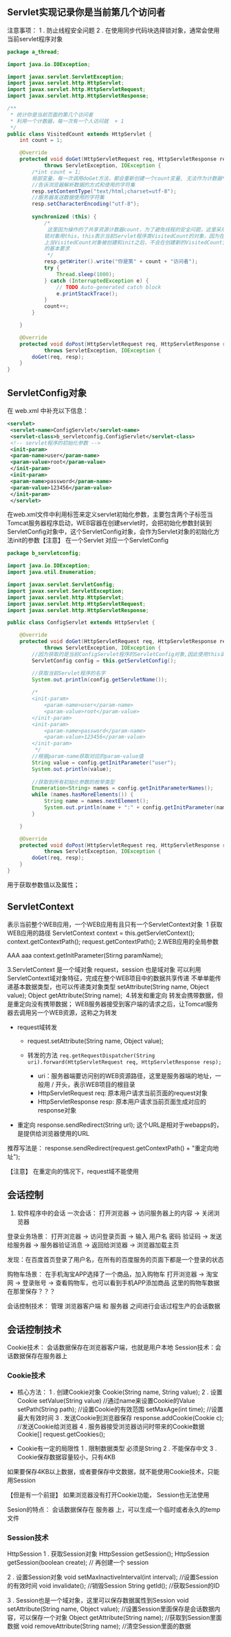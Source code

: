 ## Servlet实现记录你是当前第几个访问者

注意事项：
 1 . 防止线程安全问题
 2 . 在使用同步代码块选择锁对象，通常会使用当前servlet程序对象

```java
package a_thread;

import java.io.IOException;

import javax.servlet.ServletException;
import javax.servlet.http.HttpServlet;
import javax.servlet.http.HttpServletRequest;
import javax.servlet.http.HttpServletResponse;

/**
 * 统计你是当前页面的第几个访问者
 * 利用一个计数器，每一次有一个人访问就  + 1
 */
public class VisitedCount extends HttpServlet {
    int count = 1;

    @Override
    protected void doGet(HttpServletRequest req, HttpServletResponse resp)
            throws ServletException, IOException {
		/*int count = 1;
		局部变量，每一次调用doGet方法，都会重新创建一个count变量, 无法作为计数器*/
        //告诉浏览器解析数据的方式和使用的字符集
        resp.setContentType("text/html;charset=utf-8");
        //服务器发送数据使用的字符集
        resp.setCharacterEncoding("utf-8");
		
        synchronized (this) { 
			/*
			 这里因为操作的了共享资源计数器count，为了避免线程的安全问题，这里采用加锁的方式(同步代码块)
			锁对象用this，this表示当前Servlet程序类VisitedCount的对象，因为在Tomcat服务器
			上当VisitedCount对象被创建和init之后，不会在创建新的VisitedCount对象，满足锁对象
			的基本要求
			 */
            resp.getWriter().write("你是第" + count + "访问者");
            try {
                Thread.sleep(1000);
            } catch (InterruptedException e) {
                // TODO Auto-generated catch block
                e.printStackTrace();
            }
            count++;
        }

    }

    @Override
    protected void doPost(HttpServletRequest req, HttpServletResponse resp)
            throws ServletException, IOException {
        doGet(req, resp);
    }
}

```



## ServletConfig对象
在 web.xml 中补充以下信息：

```xml
<servlet>
 <servlet-name>ConfigServlet</servlet-name>
 <servlet-class>b_servletconfig.ConfigServlet</servlet-class>
 <!-- servlet程序的初始化参数 -->
 <init-param>
 <param-name>user</param-name>
 <param-value>root</param-value>
 </init-param>
 <init-param>
 <param-name>password</param-name>
 <param-value>123456</param-value>
 </init-param>
 </servlet>
```
在web.xml文件中利用<init-param>标签来定义servlet初始化参数，主要包含两个子标签
<param-name> <param-value>
​
当Tomcat服务器程序启动，WEB容器在创建servlet时，会把初始化参数封装到ServletConfig对象中，这个ServletConfig对象，会作为Servlet对象的初始化方法init的参数
​
【注意】
 在一个Servlet 对应一个ServletConfig
```java
package b_servletconfig;

import java.io.IOException;
import java.util.Enumeration;

import javax.servlet.ServletConfig;
import javax.servlet.ServletException;
import javax.servlet.http.HttpServlet;
import javax.servlet.http.HttpServletRequest;
import javax.servlet.http.HttpServletResponse;

public class ConfigServlet extends HttpServlet {

    @Override
    protected void doGet(HttpServletRequest req, HttpServletResponse resp)
            throws ServletException, IOException {
        //因为获取的是当前ConfigServlet程序的ServletConfig对象,因此使用this调用getServletConfig()方法
        ServletConfig config = this.getServletConfig();

        //获取当前Servlet程序的名字
        System.out.println(config.getServletName());
		
		/*
		<init-param>
	    	<param-name>user</param-name>
	    	<param-value>root</param-value>
	    </init-param>
	    <init-param>
	    	<param-name>password</param-name>
	    	<param-value>123456</param-value>
	    </init-param>
		 */
        //根据param-name获取对应的param-value值
        String value = config.getInitParameter("user");
        System.out.println(value);
		
        //获取到所有初始化参数的枚举类型
        Enumeration<String> names = config.getInitParameterNames();
        while (names.hasMoreElements()) {
            String name = names.nextElement();
            System.out.println(name + ":" + config.getInitParameter(name));
        }

    }

    @Override
    protected void doPost(HttpServletRequest req, HttpServletResponse resp)
            throws ServletException, IOException {
        doGet(req, resp);
    }
}

```
用于获取参数值以及属性；



## ServletContext

表示当前整个WEB应用，一个WEB应用有且只有一个ServletContext对象
​
1 获取WEB应用的路径
 ServletContext context = this.getServletContext();
 context.getContextPath();
 request.getContextPath();
​
2.WEB应用的全局参数
 <!-- 这是针对整个WEB项目的初始化参数 -->
 <context-param>
 <param-name>AAA</param-name>
 <param-value>aaa</param-value>
 </context-param>
 context.getInitParameter(Stirng paramName);

3.ServletContext 是一个域对象
 request，session 也是域对象
​
 可以利用ServletContext域对象特征，完成在整个WEB项目中的数据共享传递
 不单单能传递基本数据类型，也可以传递类对象类型
 setAttribute(String name, Object value);
 Object    getAttribute(String name);
​
4.转发和重定向
转发会携带数据，但是重定向没有携带数据；
 WEB服务器接受到客户端的请求之后，让Tomcat服务器去调用另一个WEB资源，这称之为转发


-  request域转发
   - request.setAttribute(String name, Object value);

   - 转发的方法 `req.getRequestDispatcher(String uri).forward(HttpServletRequest req, HttpServletResponse resp);`
       - uri：服务器端要访问别的WEB资源路径，这里是服务器端的地址，一般用 / 开头，表示WEB项目的根目录
       - HttpServletRequest req: 原本用户请求当前页面的request对象
       - HttpServletResponse resp: 原本用户请求当前页面生成对应的response对象

 - 重定向
 response.sendRedirect(String url);
 这个URL是相对于webapps的，是提供给浏览器使用的URL

 推荐写法是：
 response.sendRedirect(request.getContextPath() + "重定向地址");

 【注意】
 在重定向的情况下，request域不能使用

## 会话控制

1. 软件程序中的会话  一次会话：  打开浏览器 -> 访问服务器上的内容 -> 关闭浏览器

登录业务场景：  打开浏览器 -> 访问登录页面 -> 输入 用户名 密码 验证码 -> 发送给服务器 -> 服务器验证消息  -> 返回给浏览器 -> 浏览器加载主页

  发现：在百度首页登录了用户名，在所有的百度服务的页面下都是一个登录的状态

  购物车场景：  在手机淘宝APP选择了一个商品，加入购物车
  打开浏览器 -> 淘宝网 -> 登录账号 -> 查看购物车，也可以看到手机APP添加商品
  这里的购物车数据在那里保存？？？

  会话控制技术：  管理 浏览器客户端 和 服务器 之间进行会话过程生产的会话数据

## 会话控制技术

Cookie技术： 会话数据保存在浏览器客户端，也就是用户本地
Session技术：会话数据保存在服务器上

### Cookie技术

- 核心方法：
 1 . 创建Cookie对象
 Cookie(String name, String value); 
 2 . 设置Cookie
 setValue(String value) //通过name来设置Cookie的Value
 setPath(String path); //设置Cookie的有效范围 
 setMaxAge(int time);     //设置最大有效时间
 3 . 发送Cookie到浏览器保存
 response.addCookie(Cookie c); //发送Cookie给浏览器
 4 . 服务器接受浏览器访问时带来的Cookie数据
 Cookie[] request.getCookies();

- Cookie有一定的局限性
 1 . 限制数据类型 必须是String
 2 . 不能保存中文
 3 . Cookie保存数据容量较小，只有4KB

 如果要保存4KB以上数据，或者要保存中文数据，就不能使用Cookie技术，只能用Session

 【但是有一个前提】
 如果浏览器没有打开Cookie功能， Session也无法使用

 Sesion的特点：
 会话数据保存在 服务器 上，可以生成一个临时或者永久的temp文件

### Session技术

HttpSession
 1 . 获取Session对象
 HttpSession getSession();
 HttpSession getSession(boolean create);  // 再创建一个 session

 2 . 设置Session对象
 void   setMaxInactiveInterval(int interval); //设置Session 的有效时间
 void   invalidate(); //销毁Session
 String   getId();    //获取Session的ID

 3 . Session也是一个域对象，这里可以保存数据属性到Session
 void setAttribute(String name, Object value); //设置Session里面保存是会话数据内容，可以保存一个对象
 Object getAttribute(String name); //获取到Session里面数据
 void removeAttribute(String name); //清空Session里面的数据